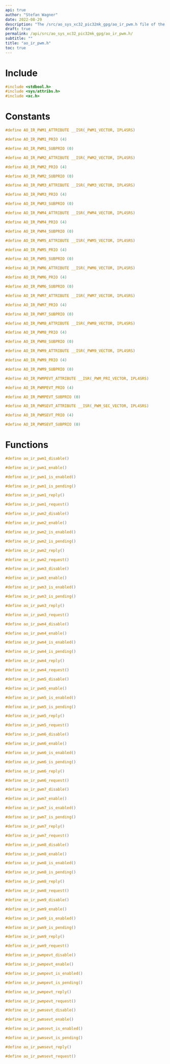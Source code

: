 ```yaml
---
api: true
author: "Stefan Wagner"
date: 2022-08-29
description: "The /src/ao_sys_xc32_pic32mk_gpg/ao_ir_pwm.h file of the ao real-time operating system."
draft: true
permalink: /api/src/ao_sys_xc32_pic32mk_gpg/ao_ir_pwm.h/
subtitle: ""
title: "ao_ir_pwm.h"
toc: true
---
```


# Include

```c
#include <stdbool.h>
#include <sys/attribs.h>
#include <xc.h>
```

# Constants

```c
#define AO_IR_PWM1_ATTRIBUTE __ISR(_PWM1_VECTOR, IPL4SRS)
```

```c
#define AO_IR_PWM1_PRIO (4)
```

```c
#define AO_IR_PWM1_SUBPRIO (0)
```

```c
#define AO_IR_PWM2_ATTRIBUTE __ISR(_PWM2_VECTOR, IPL4SRS)
```

```c
#define AO_IR_PWM2_PRIO (4)
```

```c
#define AO_IR_PWM2_SUBPRIO (0)
```

```c
#define AO_IR_PWM3_ATTRIBUTE __ISR(_PWM3_VECTOR, IPL4SRS)
```

```c
#define AO_IR_PWM3_PRIO (4)
```

```c
#define AO_IR_PWM3_SUBPRIO (0)
```

```c
#define AO_IR_PWM4_ATTRIBUTE __ISR(_PWM4_VECTOR, IPL4SRS)
```

```c
#define AO_IR_PWM4_PRIO (4)
```

```c
#define AO_IR_PWM4_SUBPRIO (0)
```

```c
#define AO_IR_PWM5_ATTRIBUTE __ISR(_PWM5_VECTOR, IPL4SRS)
```

```c
#define AO_IR_PWM5_PRIO (4)
```

```c
#define AO_IR_PWM5_SUBPRIO (0)
```

```c
#define AO_IR_PWM6_ATTRIBUTE __ISR(_PWM6_VECTOR, IPL4SRS)
```

```c
#define AO_IR_PWM6_PRIO (4)
```

```c
#define AO_IR_PWM6_SUBPRIO (0)
```

```c
#define AO_IR_PWM7_ATTRIBUTE __ISR(_PWM7_VECTOR, IPL4SRS)
```

```c
#define AO_IR_PWM7_PRIO (4)
```

```c
#define AO_IR_PWM7_SUBPRIO (0)
```

```c
#define AO_IR_PWM8_ATTRIBUTE __ISR(_PWM8_VECTOR, IPL4SRS)
```

```c
#define AO_IR_PWM8_PRIO (4)
```

```c
#define AO_IR_PWM8_SUBPRIO (0)
```

```c
#define AO_IR_PWM9_ATTRIBUTE __ISR(_PWM9_VECTOR, IPL4SRS)
```

```c
#define AO_IR_PWM9_PRIO (4)
```

```c
#define AO_IR_PWM9_SUBPRIO (0)
```

```c
#define AO_IR_PWMPEVT_ATTRIBUTE __ISR(_PWM_PRI_VECTOR, IPL4SRS)
```

```c
#define AO_IR_PWMPEVT_PRIO (4)
```

```c
#define AO_IR_PWMPEVT_SUBPRIO (0)
```

```c
#define AO_IR_PWMSEVT_ATTRIBUTE __ISR(_PWM_SEC_VECTOR, IPL4SRS)
```

```c
#define AO_IR_PWMSEVT_PRIO (4)
```

```c
#define AO_IR_PWMSEVT_SUBPRIO (0)
```

# Functions

```c
#define ao_ir_pwm1_disable()
```

```c
#define ao_ir_pwm1_enable()
```

```c
#define ao_ir_pwm1_is_enabled()
```

```c
#define ao_ir_pwm1_is_pending()
```

```c
#define ao_ir_pwm1_reply()
```

```c
#define ao_ir_pwm1_request()
```

```c
#define ao_ir_pwm2_disable()
```

```c
#define ao_ir_pwm2_enable()
```

```c
#define ao_ir_pwm2_is_enabled()
```

```c
#define ao_ir_pwm2_is_pending()
```

```c
#define ao_ir_pwm2_reply()
```

```c
#define ao_ir_pwm2_request()
```

```c
#define ao_ir_pwm3_disable()
```

```c
#define ao_ir_pwm3_enable()
```

```c
#define ao_ir_pwm3_is_enabled()
```

```c
#define ao_ir_pwm3_is_pending()
```

```c
#define ao_ir_pwm3_reply()
```

```c
#define ao_ir_pwm3_request()
```

```c
#define ao_ir_pwm4_disable()
```

```c
#define ao_ir_pwm4_enable()
```

```c
#define ao_ir_pwm4_is_enabled()
```

```c
#define ao_ir_pwm4_is_pending()
```

```c
#define ao_ir_pwm4_reply()
```

```c
#define ao_ir_pwm4_request()
```

```c
#define ao_ir_pwm5_disable()
```

```c
#define ao_ir_pwm5_enable()
```

```c
#define ao_ir_pwm5_is_enabled()
```

```c
#define ao_ir_pwm5_is_pending()
```

```c
#define ao_ir_pwm5_reply()
```

```c
#define ao_ir_pwm5_request()
```

```c
#define ao_ir_pwm6_disable()
```

```c
#define ao_ir_pwm6_enable()
```

```c
#define ao_ir_pwm6_is_enabled()
```

```c
#define ao_ir_pwm6_is_pending()
```

```c
#define ao_ir_pwm6_reply()
```

```c
#define ao_ir_pwm6_request()
```

```c
#define ao_ir_pwm7_disable()
```

```c
#define ao_ir_pwm7_enable()
```

```c
#define ao_ir_pwm7_is_enabled()
```

```c
#define ao_ir_pwm7_is_pending()
```

```c
#define ao_ir_pwm7_reply()
```

```c
#define ao_ir_pwm7_request()
```

```c
#define ao_ir_pwm8_disable()
```

```c
#define ao_ir_pwm8_enable()
```

```c
#define ao_ir_pwm8_is_enabled()
```

```c
#define ao_ir_pwm8_is_pending()
```

```c
#define ao_ir_pwm8_reply()
```

```c
#define ao_ir_pwm8_request()
```

```c
#define ao_ir_pwm9_disable()
```

```c
#define ao_ir_pwm9_enable()
```

```c
#define ao_ir_pwm9_is_enabled()
```

```c
#define ao_ir_pwm9_is_pending()
```

```c
#define ao_ir_pwm9_reply()
```

```c
#define ao_ir_pwm9_request()
```

```c
#define ao_ir_pwmpevt_disable()
```

```c
#define ao_ir_pwmpevt_enable()
```

```c
#define ao_ir_pwmpevt_is_enabled()
```

```c
#define ao_ir_pwmpevt_is_pending()
```

```c
#define ao_ir_pwmpevt_reply()
```

```c
#define ao_ir_pwmpevt_request()
```

```c
#define ao_ir_pwmsevt_disable()
```

```c
#define ao_ir_pwmsevt_enable()
```

```c
#define ao_ir_pwmsevt_is_enabled()
```

```c
#define ao_ir_pwmsevt_is_pending()
```

```c
#define ao_ir_pwmsevt_reply()
```

```c
#define ao_ir_pwmsevt_request()
```

